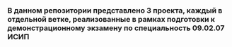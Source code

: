 ### В данном репозитории представлено 3 проекта, каждый в отдельной ветке, реализованные в рамках подготовки к демонстрационному экзамену по специальность 09.02.07 ИСИП
